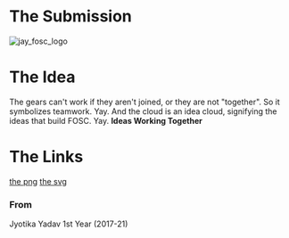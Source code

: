 # The Submission
![jay_fosc_logo](https://user-images.githubusercontent.com/36258525/40278357-8865d7ce-5c4d-11e8-85d2-db98663cfd0f.jpg)

# The Idea
The gears can't work if they aren't joined, or they are not "together". So it symbolizes teamwork. Yay.
And the cloud is an idea cloud, signifying the ideas that build FOSC. Yay.
**Ideas Working Together**

# The Links
<a href="https://github.com/jay4jyotika/design-jam/blob/2018/submissions/jay4yadav/jay_fosc_logo_png.png">the png<a>
<a href="https://github.com/jay4jyotika/design-jam/blob/2018/submissions/jay4yadav/jay_fosc_logo_svg.svg">the svg<a>

### From
Jyotika Yadav
1st Year (2017-21)